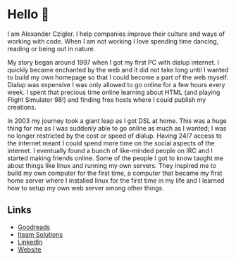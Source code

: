 # Hello 👋

I am Alexander Czigler. I help companies improve their culture and ways of working with code. When I am not working I love spending time dancing, reading or being out in nature.

My story began around 1997 when I got my first PC with dialup internet. I quickly became enchanted by the web and it did not take long until I wanted to build my own homepage so that I could become a part of the web myself. Dialup was expensive I was only allowed to go online for a few hours every week. I spent that precious time online learning about HTML (and playing Flight Simulator 98!) and finding free hosts where I could publish my creations.

In 2003 my journey took a giant leap as I got DSL at home. This was a huge thing for me as I was suddenly able to go online as much as I wanted; I was no longer restricted by the cost or speed of dialup. Having 24/7 access to the internet meant I could spend more time on the social aspects of the internet. I eventually found a bunch of like-minded people on IRC and I started making friends online. Some of the people I got to know taught me about things like linux and running my own servers. They inspired me to build my own computer for the first time, a computer that became my first home server where I installed linux for the first time in my life and I learned how to setup my own web server among other things.

## Links

- [Goodreads](https://goodreads.com/alexanderczigler)
- [Iteam Solutions](https://iteam.se/about/alexander-czigler)
- [LinkedIn](https://linkedin.com/in/alexanderczigler)
- [Website](https://www.alexanderczigler.se)

